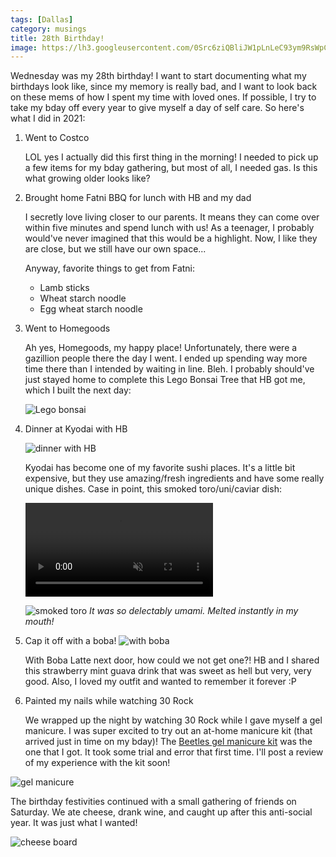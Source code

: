 ```yaml
---
tags: [Dallas]
category: musings
title: 28th Birthday!
image: https://lh3.googleusercontent.com/0Src6ziQBliJW1pLnLeC93ym9RsWpCV8s0vQuhgynxTPzbX5c5ALXy5LuCRMrxYHABhf-YxfLmfHXE_k8Jy6zBWGEZEHApFlx5kTdEKrJl39I71J7_TGK0KKoWEA07H_UuVmHWtSlpb5zlkHLxPmY-Ut5RbyJt3D_FXJTPy2qlR9Y7P-r2WRvhkrLRfk42SwUHr_0LvkYYR5U92UUrnS79iWLg4WFtXxStG40uJFUVgskVMmiAX1_ErUFpGp5KBVglrjl4UCzxM6qvdk3LwhDmlyLOC5vn6HNeD_PDqrHo5P_WTuAFxbATNuKWV10NHVuky_7ZV3J4hfMiVy5j8xSe6qXhJahhAzTtAGkwgoGUT5W26pZvIIjJmgxk28CvQEwAv1VRBUmR5CIHdGLvPBs6sHk9H4U9k78vuspr6UlJSquBgb7FX5VLlggx4XaV27PB6RrBIPNFFYyCPnr_6ptgKGYeQ8kH7QarqCfwhGYTLfF-6fp7Ndyc6BkTRj-J3SJHgHmhZ_4UC45a8NmEsQo2lO9-smwKl8fYlefCXuSbAp6JVrBdHooVYv34h7k_yezYzSSW8H5eEdPsQPWxPy1OAcBusFDW0VYCAG_w1mCeKc2mjcKPkwuu8U_Xc6TQ3PfvuAzHiK-b0E_KAMmXtTeR4n4KmaQm5s7Y3r8sG3qmeEqJyspSqEJPms1AgVwbGc40fMlmD6hecn0HRbnzlFsIxETbjkQDNYikrHJtZ3Igda8uovoBq6y8M-htxZ9yaiyvQOXWycMitYLefA8mE=w739-h985-no?authuser=0
---
```


Wednesday was my 28th birthday! I want to start documenting what my birthdays look like, since my memory is really bad, and I want to look back on these mems of how I spent my time with loved ones. If possible, I try to take my bday off every year to give myself a day of self care. So here's what I did in 2021:

1. Went to Costco

    LOL yes I actually did this first thing in the morning! I needed to pick up a few items for my bday gathering, but most of all, I needed gas. Is this what growing older looks like?
   
2. Brought home Fatni BBQ for lunch with HB and my dad

    I secretly love living closer to our parents. It means they can come over within five minutes and spend lunch with us! As a teenager, I probably would've never imagined that this would be a highlight. Now, I like they are close, but we still have our own space...

   Anyway, favorite things to get from Fatni:
   - Lamb sticks
   - Wheat starch noodle
   - Egg wheat starch noodle
   
3. Went to Homegoods

   Ah yes, Homegoods, my happy place! Unfortunately, there were a gazillion people there the day I went. I ended up spending way more time there than I intended by waiting in line. Bleh. I probably should've just stayed home to complete this Lego Bonsai Tree that HB got me, which I built the next day:

   ![Lego bonsai](https://lh3.googleusercontent.com/-E1AFsPmIv7V9oTvfm6ihEL-wzkNkCWlKyLJL9ESHakwDLO_wo0ePaaMbaUw87wXLmuX-3bCpbbsLFYr-NzksoFqoaVJYDiNL6Qi1sexmJx9wivP-03nZNNKZdTSNy3B9GnB-3lrn3xZF6G_dvubUR5AJvLCI5t97RvLjiXOP006RWOt066kqA2lyY3Rc2bPfsWcwJQcoehAF-cZcsBGLCyqNOB4RWPICAn_j5tD3SS-ey5PEfVLDePu0v5wj3nbISWRyLh33Q1Ef5qkIFWXJXVXnc8aC5DONSDdhE1uFcyyZnLrodoVnhn5AU5RKh8s9br62myw-lCzD3zZOpKMIyGHlN78z9ue5lPVo9GcAbsQT4Hfi8K48gDqTbcHYf9RgzllD99OG9c2q9DZDikrNf5QbYNtqT8gW4-o69TGj-EMuwiEdEnjdC0YIpQWt0WVo3N2E2rWDFLKNJSHmxi8y0Y8AAn-U9c_r6-QnZr38UFJBKTp0jAOvsRYiTdpqmlnv1DLNnn2RiHFw-aNeRhj5hnvz7rwDvByfCXRg42rptEcnzt-Mn6083I3ZA4n1HaVBKjREirVFo5bTNnUiuYlA8Tgm_rliedy8m5DJ305TLqBh9hlaLWPa3VxxGaWqHeWZOplndZ4a_-fEu7KEIzco6SC8eC7bshdy_XSynTW7iCnphUoqkOv0YGjgrpSdX2E_ywBllJu1nlbdtcubUkyyue5WcUGatz7Aw2Y8pa7w55wkpZpqcGDdzxsE8Kr9EUSVVoACwChIXhRMVn6ytM=w744-h992-no?authuser=0)

4. Dinner at Kyodai with HB

   ![dinner with HB](https://lh3.googleusercontent.com/0Src6ziQBliJW1pLnLeC93ym9RsWpCV8s0vQuhgynxTPzbX5c5ALXy5LuCRMrxYHABhf-YxfLmfHXE_k8Jy6zBWGEZEHApFlx5kTdEKrJl39I71J7_TGK0KKoWEA07H_UuVmHWtSlpb5zlkHLxPmY-Ut5RbyJt3D_FXJTPy2qlR9Y7P-r2WRvhkrLRfk42SwUHr_0LvkYYR5U92UUrnS79iWLg4WFtXxStG40uJFUVgskVMmiAX1_ErUFpGp5KBVglrjl4UCzxM6qvdk3LwhDmlyLOC5vn6HNeD_PDqrHo5P_WTuAFxbATNuKWV10NHVuky_7ZV3J4hfMiVy5j8xSe6qXhJahhAzTtAGkwgoGUT5W26pZvIIjJmgxk28CvQEwAv1VRBUmR5CIHdGLvPBs6sHk9H4U9k78vuspr6UlJSquBgb7FX5VLlggx4XaV27PB6RrBIPNFFYyCPnr_6ptgKGYeQ8kH7QarqCfwhGYTLfF-6fp7Ndyc6BkTRj-J3SJHgHmhZ_4UC45a8NmEsQo2lO9-smwKl8fYlefCXuSbAp6JVrBdHooVYv34h7k_yezYzSSW8H5eEdPsQPWxPy1OAcBusFDW0VYCAG_w1mCeKc2mjcKPkwuu8U_Xc6TQ3PfvuAzHiK-b0E_KAMmXtTeR4n4KmaQm5s7Y3r8sG3qmeEqJyspSqEJPms1AgVwbGc40fMlmD6hecn0HRbnzlFsIxETbjkQDNYikrHJtZ3Igda8uovoBq6y8M-htxZ9yaiyvQOXWycMitYLefA8mE=w739-h985-no?authuser=0)

   Kyodai has become one of my favorite sushi places. It's a little bit expensive, but they use amazing/fresh ingredients and have some really unique dishes. Case in point, this smoked toro/uni/caviar dish:

   <video loop autoplay muted>
     <source src="https://i.imgur.com/XMe5Tso.mp4" type="video/mp4">
   Your browser does not support the video tag.
   </video>

   ![smoked toro](https://lh3.googleusercontent.com/MXFoQorQxf-0va808VzFZ57-4uDVnvSiYlbvidiqCFFj6Tv0vudQUW_uxu6av339z_1RBNI38xXMM2fnMwDi_RPnEWCdbqIYTATsYH9W2wJjzJqn1XgeVjsPsyRvuNgn5OUbXM3h0KMn8UqonQr9lXwzRzAwkbPSzLIzX5MSoeuzHICxQYKP14wthS2o2kqNk11Uu_Mqm6u-3x0_ZZGe9wSNRtPu86XRWMkqRuJaltBziO_J_TK38ClPLUP0HD9Opq_674pYT5x5plJR0tVNIoYVZYIV5TmqSwnfs0CXSC7tbKRYZHsUnP6izPaOdL1FVkNhXT0VQuf93ivT_NqtIA5sbCMqT4fDw5vjT3HS7R1W3P8ye5Psuq8fi1uMrGkd6x-Nmkn0B_RmL3hTkphsEy2Wc9ME_oCV73UWI_IpK63fz8DE8PYWP5yps2LRNGMwqnrDOKR9eW5nchmxZqMcFsXFSBZGma6KO9aHrUzBkvzy5Q6Nno6FHuAGnGVVi7CEF8DvRiX20POdTK5zwGporbDk6P2jE7thzrN4HMSqrMU4GjHBMu_pDmv6hzWIr4ZSFvVb5z28G9F3TjPTBd_Yo89EwXYX3s5OHWcgCgm3Xiqlk-MMZotElkTCwcTIi8qE4KIjV7EuuWPfpAATvoXZhy-CiCAAE7TMmwsHInSYDmhhgVfeDkxc4sE3c3Llfjo-buABYmpYfxYLK7o58WDj1OLP3IQFGcjN7y-fPfFZmLylig3Q7X_aeJJv_fdQeOf4jT2ScGKZNAITaTKUqz8=s984-no?authuser=0)
*It was so delectably umami. Melted instantly in my mouth!*

5. Cap it off with a boba!
   ![with boba](https://lh3.googleusercontent.com/dnv5685I1opIS1Wxsj5zKV9c_0kIYVfbLi6xKwVd-IZcBrOaxIYMYmBiqpDdkaYB64dJj2wxYT0qln8xf-UqOLc0sQLQ8cVT5KdSU2Z64nwhPSsDCZDC4Q76ykPSAqOshvts_hJ7BNV147CUQA3slEdI4s-gGtBqU3FCBgtwyBt5sY1_CvYv6YHNHn2mXlqoA56DHRPII3T5ss-UFiRdyDCQPFue7b58Is6DasS3MGg_2r9-zHUNUMTElivxM5J13ufsHdydNoYST_I1k1aGaoPgItobElW9GKlU-MMNgkcbPUX-oCvQ6hn4CONolIIAgGMCnuFBOYPCWrHAEJM-YfA8BcMDwxtHbUEwam1onbXM3ufeEWQj-L8qNPXyigDA-yKsLglb7JLPmnblSKJItukC4yDvySmyA8w7_HHoM-EoFTuCxMUo3dERjjf3q-FWA7XrceAo5eQoxwR9On00_8L82Nq3wgjRBFUDX8J0QOvgiMo6N-NuhzfBwl2iB4T0_0TPzOMGTQ6SgtZknXO-JfppffTfJBvdEfKcNYG3Rr_cwahVzGFofOFPWKPRmx6OytRDWpgHNMg-gVJo8s7hnC51JYBukv1Jk1EF3Mb4nbq6Ip3xZkuIgGXTD3EqYhQJp2Ue9JYxsCTYat_Bacpng8xZex4Krcl7nx-gy6w94zw89VNKtBZcl6S0k5v3gu6T1MvTDDgKHXbgfcEhg2QnWJFGK7CDnBL0L7X9ggL6RSxvzJWbm8Fz8FuB4V7MYZLjzCp_LuQccX9Cz9SuZRM=w737-h983-no?authuser=0)
   
   With Boba Latte next door, how could we not get one?! HB and I shared this strawberry mint guava drink that was sweet as hell but very, very good. Also, I loved my outfit and wanted to remember it forever :P
   
6. Painted my nails while watching 30 Rock

   We wrapped up the night by watching 30 Rock while I gave myself a gel manicure. I was super excited to try out an at-home manicure kit (that arrived just in time on my bday)! The [Beetles gel manicure kit](https://amzn.to/3kTfYNm) was the one that I got. It took some trial and error that first time. I'll post a review of my experience with the kit soon!

![gel manicure](https://lh3.googleusercontent.com/6JP3loTQEaHp8itb-tLbrKCCuv-oiExiMuuJpQBUYgfb897tmu8YAB2yti4Y3nzp5iIMuFObQo_WlWmn9mqsRi0PUREY9mbGtCy7KOM8q13XXUWSjDCwznaCSNSeQZ9CqNvuX6gK8Hsl5kCjScr8oIBDxLN4Ycq1ySxalqZv-qSRR8VghzFm5XWIVdaWJbCJagaPaCxNBLXApGb-Nz9yxb-qN_sINH7LZkO8ribjvxsGWpZ3S0SVxykHVsD4wpodhZKKH9VSOEZHhfR3rFNp5CCm7fnxkmLAs5eVMnF35rFvtApV8Apk_pjVLehpU_BA3n_yW-lBy3XhQFHLG4CKyB9DnrOQaR0iFb3FUcDTm954EM4t2sxEMDGvWcZS57qnjODVSBvTij2ZT8489VClkIAIo0VDuHBNOJi1yRrmxO46nv0agXsKPgY67yCqPaV9osJJS1XZegts3hsv_2aYFXv3MrOLAfs1ZXfU2ldaCERgvOIylmceo_mhZTRPHD1jBCAEN3dPmcI7tAUzZr64BVFC1o_RNloPHMFq1IfiNkSKvF9ceoYbeZdU0fzF6Mvumzy11n8m5lu1TiyYArl1kg6VI1C_71rAQyVr31pdBJGCczWqR9u5KATrN5yEF-vr8PSL55A2tupzkKzCE0FeeEVcznxdB3FfkrtI3QtjsZMdGEKaq2oVV9z07xGhhQUyndRZMslGLuDlveiRVWO1oYBMTYOZuDBG5A6J1yMcUah9c5OO8IHBgORhoC53E6hlVfOnKYCFUaT1iv1s6JA=w744-h992-no?authuser=0)

The birthday festivities continued with a small gathering of friends on Saturday. We ate cheese, drank wine, and caught up after this anti-social year. It was just what I wanted!

![cheese board](https://lh3.googleusercontent.com/8t-id6F0PkVtegiECSB5O6R0dloq6cJXy0LIMS9K14au8UGXD2y5koJgBsKxVZwJP4uMLbCcslnXhkv0jkLzJeCFzZsRDJGdbUFgC7gd6HIpSeMvFxz42IBihSPdfm15EjiM5PvaqVKa8O5Qjt-mAb0ho7IbzkThk_SKnrpj0o1AN0EqW4lAatLfLfrgQs-OpJUWX5tKREHDNroL8WznUGfhXkY0FI0WTEk_7PmxDvZ2XkQc-FUmmfcoY3n-7zpG5MXp2R5Kpeq6HIxK5SwU7AsyamOyJCy9IVGXvFrn-4Z2pZZLH1svSOcK5FNQYF_LubHIlqiLYe9A5Qlsti_DkLW__rkG2EC-K2UI8Qbt9CKgH1bKlE9jrCfnuECnrfRevA-I1IsdzFAJk08be6Py9ADAQTNTV-zAkQaNPcUtuPdE7te8UOpEgEunLZ0GO_iFIhi6DzRpKIZu63pZemSDTenQVBlv3kUk7_U1jjya8rI-kf87bU0QSN9zGjKg6LKrmVB8Yq71Hf1b9-4DTJCAp4QS6kHzsaKPP-FujpJzqiEG58QKDtaH2ElnV2reuQj8M0g4cNSCWHC5PqYxcDnJy-ZCGjVebYvD8QIGsbxf0bzLQLV677o0Jtl7nHHGk3RKSMLU0ZnVzqZ_8_af_4Khl9GWOCGlPSpfo5R_FDecKS2f-XmQLqbXhorCiAingoK9wa2qgseBhEtQ6ASuBYQQke6GuhTuPHCAVU_Z_AG8_4TRoGyjVbHgfGjhG5ZV_oDoP6012CtJYUlGQE48CKs=w1304-h978-no?authuser=0)